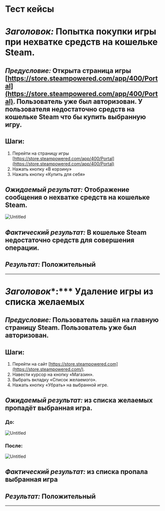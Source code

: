 # Тест кейсы

# *Заголовок:* Попытка покупки игры при нехватке средств на кошельке Steam.

## ***Предусловие:*** Открыта страница игры [https://store.steampowered.com/app/400/Portal](https://store.steampowered.com/app/400/Portal). Пользователь уже был авторизован. У пользователя недостаточно средств на кошельке Steam что бы купить выбранную игру.

## Шаги:

1. Перейти на страницу игры [https://store.steampowered.com/app/400/Portal](https://store.steampowered.com/app/400/Portal)
2. Нажать кнопку «В корзину»
3. Нажать кнопку «Купить для себя»

## *Ожидаемый результат:* Отображение сообщения о нехватке средств на кошельке Steam.

![Untitled](%D0%A2%D0%B5%D1%81%D1%82%20%D0%BA%D0%B5%D0%B8%CC%86%D1%81%D1%8B%2/Untitled.png)

## *Фактический результат:* В кошельке Steam недостаточно средств для совершения операции.

## *Результат:* Положительный

---

# *Заголовок**:*** Удаление игры из списка желаемых

## ***Предусловие:*** Пользователь зашёл на главную страницу Steam. Пользователь уже был авторизован.

## Шаги:

1. Перейти на сайт [https://store.steampowered.com](https://store.steampowered.com/).
2. Навести курсор на кнопку «Магазин».
3. Выбрать вкладку «Список желаемого».
4. Нажать кнопку «Убрать» на выбранной игре.

## ***Ожидаемый результат:*** из списка желаемых пропадёт выбранная игра.

### До:

![Untitled](%D0%A2%D0%B5%D1%81%D1%82%20%D0%BA%D0%B5%D0%B8%CC%86%D1%81%D1%8B%2/Untitled%201.png)

### После:

![Untitled](%D0%A2%D0%B5%D1%81%D1%82%20%D0%BA%D0%B5%D0%B8%CC%86%D1%81%D1%8B%2/Untitled%202.png)

## ***Фактический результат:*** из списка пропала выбранная игра

## ***Результат:*** Положительный

---